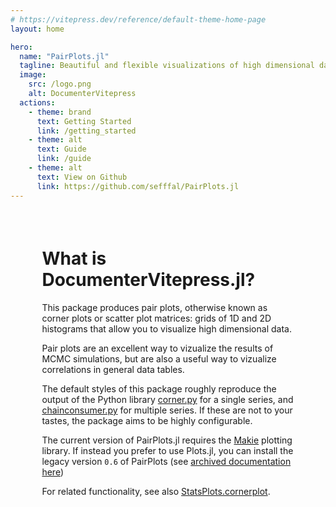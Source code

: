 ```yaml
---
# https://vitepress.dev/reference/default-theme-home-page
layout: home

hero:
  name: "PairPlots.jl"
  tagline: Beautiful and flexible visualizations of high dimensional data
  image:
    src: /logo.png
    alt: DocumenterVitepress
  actions:
    - theme: brand
      text: Getting Started
      link: /getting_started
    - theme: alt
      text: Guide
      link: /guide
    - theme: alt
      text: View on Github
      link: https://github.com/sefffal/PairPlots.jl
---
```



<p style="margin-bottom:2cm"></p>

<div class="vp-doc" style="width:80%; margin:auto">

<h1> What is DocumenterVitepress.jl? </h1>

This package produces pair plots, otherwise known as corner plots or scatter plot matrices: grids of 1D and 2D histograms that allow you to visualize high dimensional data.

Pair plots are an excellent way to vizualize the results of MCMC simulations, but are also a useful way to vizualize correlations in general data tables.

The default styles of this package roughly reproduce the output of the Python library [corner.py](https://corner.readthedocs.io/en/latest/index.html) for a single series, and [chainconsumer.py](https://samreay.github.io/ChainConsumer/usage.html) for multiple series. If these are not to your tastes, the package aims to be highly configurable.

The current version of PairPlots.jl requires the [Makie](https://makie.juliaplots.org/) plotting library. If instead you prefer to use Plots.jl, you can install the legacy version `0.6` of PairPlots (see [archived documentation here](https://github.com/sefffal/PairPlots.jl/blob/b632abd79c0dfbe7387d44393f4fb5b7f74ac5d8/README.md))

For related functionality, see also [StatsPlots.cornerplot](https://github.com/JuliaPlots/StatsPlots.jl#corrplot-and-cornerplot).

</div>
